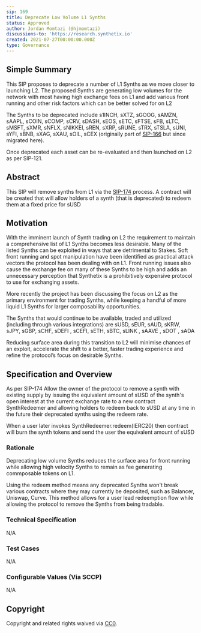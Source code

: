 ```yaml
---
sip: 169
title: Deprecate Low Volume L1 Synths
status: Approved
author: Jordan Momtazi (@hjmomtazi)
discussions-to: 'https://research.synthetix.io'
created: 2021-07-27T00:00:00.000Z
type: Governance
---
```


<!--You can leave these HTML comments in your merged SIP and delete the visible duplicate text guides, they will not appear and may be helpful to refer to if you edit it again. This is the suggested template for new SIPs. Note that an SIP number will be assigned by an editor. When opening a pull request to submit your SIP, please use an abbreviated title in the filename, `sip-draft_title_abbrev.md`. The title should be 44 characters or less.-->

## Simple Summary

This SIP proposes to deprecate a number of L1 Synths as we move closer to launching L2. The proposed Synths are generating low volumes for the network with most having high exchange fees on L1 and add various front running and other risk factors which can be better solved for on L2

The Synths to be deprecated include s1INCH, sXTZ, sGOOG, sAMZN, sAAPL, sCOIN, sCOMP, sCRV, sDASH, sEOS, sETC, sFTSE, sFB, sLTC, sMSFT, sXMR, sNFLX, sNIKKEI, sREN, sXRP, sRUNE, sTRX, sTSLA, sUNI, sYFI, sBNB, sXAG, sXAU, sOIL, sCEX (originally part of [SIP-166](./sip-166.md) but since migrated here).

Once deprecated each asset can be re-evaluated and then launched on L2 as per SIP-121.

## Abstract

This SIP will remove synths from L1 via the [SIP-174](./sip-174.md) process. A contract will be created that will allow holders of a synth (that is deprecated) to redeem them at a fixed price for sUSD

## Motivation

With the imminent launch of Synth trading on L2 the requirement to maintain a comprehensive list of L1 Synths becomes less desirable. Many of the listed Synths can be exploited in ways that are detrimental to Stakes. Soft front running and spot manipulation have been identified as practical attack vectors the protocol has been dealing with on L1. Front running issues also cause the exchange fee on many of these Synths to be high and adds an unnecessary perception that Synthetix is a prohibitively expensive protocol to use for exchanging assets.

More recently the project has been discussing the focus on L2 as the primary environment for trading Synths, while keeping a handful of more liquid L1 Synths for larger composability opportunities.

The Synths that would continue to be available, traded and utilized (including through various integrations) are sUSD, sEUR, sAUD, sKRW, sJPY, sGBP, sCHF, sDEFI , sCEFI, sETH, sBTC, sLINK , sAAVE , sDOT , sADA

Reducing surface area during this transition to L2 will minimise chances of an exploit, accelerate the shift to a better, faster trading experience and refine the protocol’s focus on desirable Synths.

## Specification and Overview

As per SIP-174
Allow the owner of the protocol to remove a synth with existing supply by issuing the equivalent amount of sUSD of the synth's open interest at the current exchange rate to a new contract SynthRedeemer and allowing holders to redeem back to sUSD at any time in the future their deprecated synths using the redeem rate.

When a user later invokes SynthRedeemer.redeem(IERC20) then contract will burn the synth tokens and send the user the equivalent amount of sUSD

### Rationale

Deprecating low volume Synths reduces the surface area for front running while allowing high velocity Synths to remain as fee generating commposable tokens on L1.

Using the redeem method means any deprecated Synths won't break various contracts where they may currently be deposited, such as Balancer, Uniswap, Curve. This method allows for a user lead redeemption flow while allowing the protocol to remove the Synths from being tradable.

### Technical Specification

N/A

### Test Cases

<!--Test cases for an implementation are mandatory for SIPs but can be included with the implementation..-->

N/A

### Configurable Values (Via SCCP)

<!--Please list all values configurable via SCCP under this implementation.-->

N/A

## Copyright

Copyright and related rights waived via [CC0](https://creativecommons.org/publicdomain/zero/1.0/).
